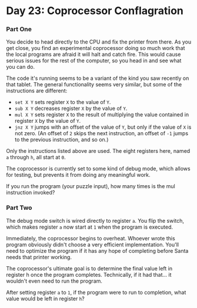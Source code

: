 #  Day 23: Coprocessor Conflagration

### Part One

You decide to head directly to the CPU and fix the printer from there. As you get close, you find an experimental coprocessor doing so much work that the local programs are afraid it will halt and catch fire. This would cause serious issues for the rest of the computer, so you head in and see what you can do.

The code it's running seems to be a variant of the kind you saw recently on that tablet. The general functionality seems very similar, but some of the instructions are different:

* `set X Y` sets register `X` to the value of `Y`.
* `sub X Y` decreases register `X` by the value of `Y`.
* `mul X Y` sets register `X` to the result of multiplying the value contained in register `X` by the value of `Y`.
* `jnz X Y` jumps with an offset of the value of `Y`, but only if the value of `X` is not zero. (An offset of `2` skips the next instruction, an offset of `-1` jumps to the previous instruction, and so on.)

Only the instructions listed above are used. The eight registers here, named `a` through `h`, all start at `0`.

The coprocessor is currently set to some kind of debug mode, which allows for testing, but prevents it from doing any meaningful work.

If you run the program (your puzzle input), how many times is the mul instruction invoked?

### Part Two

The debug mode switch is wired directly to register `a`. You flip the switch, which makes register `a` now start at `1` when the program is executed.

Immediately, the coprocessor begins to overheat. Whoever wrote this program obviously didn't choose a very efficient implementation. You'll need to optimize the program if it has any hope of completing before Santa needs that printer working.

The coprocessor's ultimate goal is to determine the final value left in register h once the program completes. Technically, if it had that... it wouldn't even need to run the program.

After setting register `a` to `1`, if the program were to run to completion, what value would be left in register `h`?